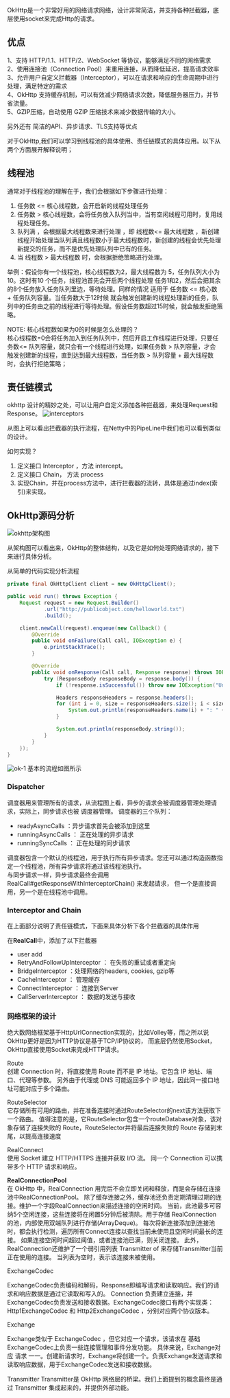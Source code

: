 OkHttp是一个非常好用的网络请求网络，设计非常简洁，并支持各种拦截器，底层使用socket来完成Http的请求。


## 优点

1、支持 HTTP/1.1、HTTP/2、WebSocket 等协议，能够满足不同的网络需求  
2、使用连接池（Connection Pool）来重用连接，从而降低延迟，提高请求效率    
3、允许用户自定义拦截器（Interceptor），可以在请求和响应的生命周期中进行处理，满足特定的需求   
4、OkHttp 支持缓存机制，可以有效减少网络请求次数，降低服务器压力，并节省流量。  
5、GZIP压缩，自动使用 GZIP 压缩技术来减少数据传输的大小。

另外还有 简洁的API、异步请求、TLS支持等优点

对于OkHttp,我们可以学习到线程池的具体使用、责任链模式的具体应用。以下从两个方面展开解释说明；

## 线程池

通常对于线程池的理解在于，我们会根据如下步骤进行处理：

1. 任务数 <= 核心线程数，会开启新的线程处理任务
2. 任务数 > 核心线程数，会将任务放入队列当中，当有空闲线程可用时，复用线程处理任务。
3. 队列满 ，会根据最大线程数来进行处理 ，即 线程数<= 最大线程数
   ，新创建线程开始处理当队列满且线程数小于最大线程数时，新创建的线程会优先处理新提交的任务，而不是优先处理队列中已有的任务。
4. 当 线程数 > 最大线程数 时，会根据拒绝策略进行处理。

举例：假设你有一个线程池，核心线程数为2，最大线程数为 5，任务队列大小为10。这时有10 个任务，线程池首先会开启两个线程处理
任务1和2，然后会把其余的8个任务放入任务队列里边，等待处理。同样的情况 适用于 任务数 <= 核心数 + 任务队列容量。当任务数大于12时候
就会触发创建新的线程处理新的任务，队列中的任务由之前的线程进行等待处理。假设任务数超过15时候，就会触发拒绝策略。

NOTE: 核心线程数如果为0的时候是怎么处理的？   
核心线程数=0会将任务加入到任务队列中，然后开启工作线程进行处理，只要任务数<=
队列容量，就只会有一个线程进行处理，如果任务数 > 队列容量，才会
触发创建新的线程，直到达到最大线程数，当任务数 > 队列容量 + 最大线程数 时，会执行拒绝策略；

## 责任链模式

okhttp 设计的精妙之处，可以让用户自定义添加各种拦截器，来处理Request和Response。
![interceptors](/assets/okhttp_interceptors.png)

从图上可以看出拦截器的执行流程，在Netty中的PipeLine中我们也可以看到类似的设计。

如何实现？

1. 定义接口 Interceptor ，方法 intercept。
2. 定义接口 Chain， 方法 process
3. 实现Chain，并在process方法中，进行拦截器的流转，具体是通过index(索引)来实现。

## OkHttp源码分析

![okhttp架构图](/assets/okhttp_架构图.png)

从架构图可以看出来，OkHttp的整体结构，以及它是如何处理网络请求的，接下来进行具体分析。

从简单的代码实现分析流程

```java
private final OkHttpClient client = new OkHttpClient();

public void run() throws Exception {
    Request request = new Request.Builder()
            .url("http://publicobject.com/helloworld.txt")
            .build();

    client.newCall(request).enqueue(new Callback() {
        @Override
        public void onFailure(Call call, IOException e) {
            e.printStackTrace();
        }

        @Override
        public void onResponse(Call call, Response response) throws IOException {
            try (ResponseBody responseBody = response.body()) {
                if (!response.isSuccessful()) throw new IOException("Unexpected code " + response);

                Headers responseHeaders = response.headers();
                for (int i = 0, size = responseHeaders.size(); i < size; i++) {
                    System.out.println(responseHeaders.name(i) + ": " + responseHeaders.value(i));
                }

                System.out.println(responseBody.string());
            }
        }
    });
}
```

![ok-1](/assets/okhttp_流程图.png)
基本的流程如图所示

### Dispatcher
调度器用来管理所有的请求，从流程图上看，异步的请求会被调度器管理处理请求，实际上，同步请求也被
调度器管理。
调度器的三个队列：
- readyAsyncCalls ：异步请求首先会被添加到这里
- runningAsyncCalls ： 正在处理的异步请求
- runningSyncCalls ： 正在处理的同步请求

调度器包含一个默认的线程池，用于执行所有异步请求。您还可以通过构造函数指定一个线程池，所有异步请求将通过该线程池执行。    
与同步请求一样，异步请求最终会调用 RealCall#getResponseWithInterceptorChain() 来发起请求，
但一个是直接调用，另一个是在线程池中调用。

### Interceptor and Chain

在上面部分说明了责任链模式，下面来具体分析下各个拦截器的具体作用

在**RealCall**中，添加了以下拦截器
- user add
- RetryAndFollowUpInterceptor ： 在失败的重试或者重定向
- BridgeInterceptor ：处理网络的headers, cookies, gzip等
- CacheInterceptor ： 管理缓存
- ConnectInterceptor ： 连接到Server 
- CallServerInterceptor ： 数据的发送与接收

### 网络框架的设计

绝大数网络框架基于HttpUrlConnection实现的，比如Volley等，而之所以说OkHttp更好是因为HTTP协议是基于TCP/IP协议的，
而底层仍然使用Socket，OkHttp直接使用Socket来完成HTTP请求。

Route     
创建 Connection 时，将直接使用 Route 而不是 IP 地址。它包含 IP 地址、端口、代理等参数。
另外由于代理或 DNS 可能返回多个 IP 地址，因此同一接口地址可能对应于多个路由。

RouteSelector   
它存储所有可用的路由，并在准备连接时通过RouteSelector的next该方法获取下一个路由。
值得注意的是，它RouteSelector包含一个routeDatabase对象，该对象存储了连接失败的 Route，RouteSelector并将最后连接失败的 Route 存储到末尾，以提高连接速度

RealConnect     
使用 Socket 建立 HTTP/HTTPS 连接并获取 I/O 流。 同一个 Connection 可以携带多个 HTTP 请求和响应。

**RealConnectionPool**    
在 OkHttp 中，RealConnection 用完后不会立即关闭和释放，而是会存储在连接池中RealConnectionPool。
除了缓存连接之外，缓存池还负责定期清理过期的连接。维护一个字段RealConnection来描述连接的空闲时间。
当前，此池最多可容纳5个空闲连接，这些连接将在闲置5分钟后被清除。用于存储 RealConnection 的池，内部使用双端队列进行存储(ArrayDeque)。 
每次将新连接添加到连接池时，都会执行检测，遍历所有Connect连接以查找当前未使用且空闲时间最长的连接。
如果连接空闲时间超过阈值，或者连接池已满，则关闭连接。
此外，RealConnection还维护了一个弱引用列表 Transmitter of 来存储Transmitter当前正在使用的连接。
当列表为空时，表示该连接未被使用。

ExchangeCodec

ExchangeCodec负责编码和解码，Response即编写请求和读取响应。我们的请求和响应数据是通过它读取和写入的。
Connection 负责建立连接，并ExchangeCodec负责发送和接收数据。ExchangeCodec接口有两个实现类：
Http1ExchangeCodec 和 Http2ExchangeCodec ，分别对应两个协议版本。

Exchange

Exchange类似于 ExchangeCodec ，但它对应一个请求，该请求在 基础ExchangeCodec上负责一些连接管理和事件分发功能。
具体来说，Exchange对应 请求 一一。创建新请求时，Exchange将创建一个。负责Exchange发送请求和读取响应数据，用于ExchangeCodec发送和接收数据。

Transmitter
Transmitter是 OkHttp 网络层的桥梁。我们上面提到的概念最终是通过 Transmitter 集成起来的，并提供外部功能。
